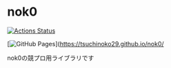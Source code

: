 # nok0
 [![Actions Status](https://github.com/tsuchinoko29/nok0/workflows/verify/badge.svg)](https://github.com/tsuchinoko29/nok0/actions)
 
 [![GitHub Pages](https://img.shields.io/static/v1?label=GitHub+Pages&message=+&color=brightgreen&logo=github)](https://tsuchinoko29.github.io/nok0/

 nok0の競プロ用ライブラリです